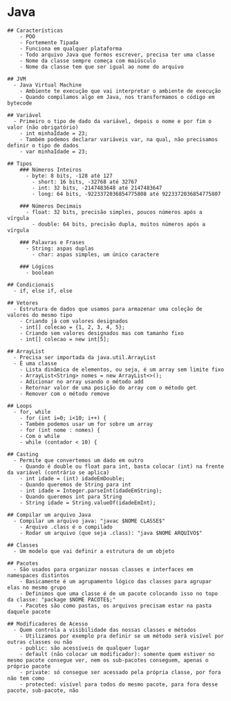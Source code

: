 # Java
  
	## Características
		- POO
		- Fortemente Tipada
		- Funciona em qualquer plataforma
		- Todo arquivo Java que formos escrever, precisa ter uma classe
		- Nome da classe sempre começa com maiúsculo
		- Nome da classe tem que ser igual ao nome do arquivo
		
	## JVM
	  - Java Virtual Machine
		- Ambiente te execução que vai interpretar o ambiente de execução
		- Quando compilamos algo em Java, nos transformamos o código em bytecode
		
	## Variável
	  - Primeiro o tipo de dado da variável, depois o nome e por fim o valor (não obrigatório)
		- int minhaIdade = 23;
		- Também podemos declarar variáveis var, na qual, não precisamos definir o tipo de dados
		- var minhaIdade = 23;
		
	## Tipos
		### Números Inteiros
		  - byte: 8 bits, -128 até 127
			- short: 16 bits, -32768 até 32767
			- int: 32 bits, -2147483648 até 2147483647
			- long: 64 bits, -9223372036854775808 até 9223372036854775807
			
		### Números Decimais
		  - float: 32 bits, precisão simples, poucos números após a vírgula
			- double: 64 bits, precisão dupla, muitos números após a vírgula
			
		### Palavras e Frases
		  - String: aspas duplas
			- char: aspas simples, um único caractere
			
		### Lógicos
		  - boolean
			
	## Condicionais
	  - if, else if, else
		
	## Vetores
	  - Estrutura de dados que usamos para armazenar uma coleção de valores do mesmo tipo
		- Criando já com valores designados
		- int[] colecao = {1, 2, 3, 4, 5};
		- Criando sem valores designados mas com tamanho fixo
		- int[] colecao = new int[5];
		
	## ArrayList
	  - Precisa ser importada da java.util.ArrayList
	  - É uma classe
		- Lista dinâmica de elementos, ou seja, é um array sem limite fixo
		- ArrayList<String> nomes = new ArrayList<>();
		- Adicionar no array usando o método add
		- Retornar valor de uma posição do array com o método get
		- Remover com o método remove
		
	## Loops
	  - for, while
		- for (int i=0; i<10; i++) {
		- Também podemos usar um for sobre um array
		- for (int nome : nomes) { 
		- Com o while
		- while (contador < 10) {
		
	## Casting
	  - Permite que convertemos um dado em outro
		- Quando é double ou float para int, basta colocar (int) na frente da variável (contrário se aplica)
		- int idade = (int) idadeEmDouble;
		- Quando queremos de String para int
		- int idade = Integer.parseInt(idadeEmString);
		- Quando queremos int para String
		- String idade = String.valueOf(idadeEmInt);
		
	## Compilar um arquivo Java
	  - Compilar um arquivo java: "javac $NOME CLASSE$"
		- Arquivo .class é o compilado
		- Rodar um arquivo (que seja .class): "java $NOME ARQUIVO$"
		
	## Classes
	  - Um modelo que vai definir a estrutura de um objeto
		
	## Pacotes
	  - São usados para organizar nossas classes e interfaces em namespaces distintos
		- Basicamente é um agrupamento lógico das classes para agrupar elas no mesmo grupo
		- Definimos que uma classe é de um pacote colocando isso no topo da classe: "package $NOME PACOTE$;"
		- Pacotes são como pastas, os arquivos precisam estar na pasta daquele pacote
		
	## Modificadores de Acesso
	  - Quem controla a visibilidade das nossas classes e métodos
		- Utilizamos por exemplo pra definir se um método será visível por outras classes ou não
		- public: são acessíveis de qualquer lugar
		- default (não colocar um modificador): somente quem estiver no mesmo pacote consegue ver, nem os sub-pacotes conseguem, apenas o próprio pacote
		- private: só consegue ser acessado pela própria classe, por fora não tem como
		- protected: visível para todos do mesmo pacote, para fora desse pacote, sub-pacote, não
		
	